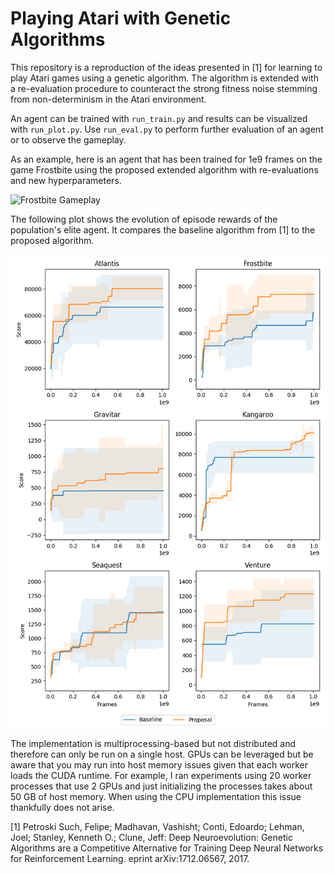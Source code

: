 # Playing Atari with Genetic Algorithms

This repository is a reproduction of the ideas presented in [1] for learning to play Atari games using a genetic
algorithm. The algorithm is extended with a re-evaluation procedure to counteract the strong fitness noise stemming
from non-determinism in the Atari environment.

An agent can be trained with `run_train.py` and results can be visualized with `run_plot.py`. Use `run_eval.py` to
perform further evaluation of an agent or to observe the gameplay.

As an example, here is an agent that has been trained for 1e9 frames on the game Frostbite using the proposed
extended algorithm with re-evaluations and new hyperparameters.

![Frostbite Gameplay](https://github.com/jprellberg/genetic-algorithm-rl/blob/master/results_frostbite.gif)

The following plot shows the evolution of episode rewards of the population's elite agent. It compares the baseline
algorithm from [1] to the proposed algorithm.
 
![Frostbite Plots](https://github.com/jprellberg/genetic-algorithm-rl/blob/master/results.png)

The implementation is multiprocessing-based but not distributed and therefore can only be run on a single host.
GPUs can be leveraged but be aware that you may run into host memory issues given that each worker loads the CUDA
runtime. For example, I ran experiments using 20 worker processes that use 2 GPUs and just initializing the processes
takes about 50 GB of host memory. When using the CPU implementation this issue thankfully does not arise.

[1] Petroski Such, Felipe; Madhavan, Vashisht; Conti, Edoardo; Lehman, Joel; Stanley, Kenneth O.; Clune, Jeff:
Deep Neuroevolution: Genetic Algorithms are a Competitive Alternative for Training Deep Neural Networks for Reinforcement Learning. eprint arXiv:1712.06567, 2017.
